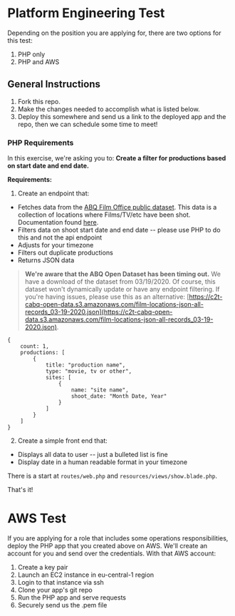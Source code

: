 # Platform Engineering Test

Depending on the position you are applying for, there are two options for this test: 

1. PHP only
2. PHP and AWS

## General Instructions

1. Fork this repo.
2. Make the changes needed to accomplish what is listed below.
3. Deploy this somewhere and send us a link to the deployed app and the repo, then we can schedule some time to meet!

### PHP Requirements

In this exercise, we're asking you to: **Create a filter for productions based on start date and end date.**

**Requirements:**

1) Create an endpoint that:

- Fetches data from the [ABQ Film Office public dataset](https://coagisweb.cabq.gov/arcgis/rest/services/public/FilmLocations/MapServer/0/query?where=1%3D1&text=&objectIds=&time=&geometry=&geometryType=esriGeometryEnvelope&inSR=&spatialRel=esriSpatialRelIntersects&relationParam=&outFields=*&returnGeometry=true&maxAllowableOffset=&geometryPrecision=&outSR=4326&returnIdsOnly=false&returnCountOnly=false&orderByFields=&groupByFieldsForStatistics=&outStatistics=&returnZ=false&returnM=false&gdbVersion=&f=pjson). This data is a collection of locations where Films/TV/etc have been shot. Documentation found [here](http://data.cabq.gov/business/filmlocations/MetaData.pdf). 
- Filters data on shoot start date and end date -- please use PHP to do this and not the api endpoint
- Adjusts for your timezone
- Filters out duplicate productions
- Returns JSON data

> **We're aware that the ABQ Open Dataset has been timing out.** We have a download of the dataset from 03/19/2020. Of course, this dataset won't dynamically update or have any endpoint filtering. If you're having issues, please use this as an alternative: [https://c2t-cabq-open-data.s3.amazonaws.com/film-locations-json-all-records_03-19-2020.json](https://c2t-cabq-open-data.s3.amazonaws.com/film-locations-json-all-records_03-19-2020.json).

```
{
    count: 1,
    productions: [
        {
            title: "production name",
            type: "movie, tv or other",
            sites: [
                {
                    name: "site name",
                    shoot_date: "Month Date, Year"
                }
            ]
        }
    ]
}
```

2) Create a simple front end that: 

- Displays all data to user -- just a bulleted list is fine
- Display date in a human readable format in your timezone

There is a start at `routes/web.php` and `resources/views/show.blade.php`.

That's it! 


# AWS Test
If you are applying for a role that includes some operations responsibilities, deploy the PHP app that you created above on AWS. We'll create an account for you and send over the credentials. With that AWS account: 

1. Create a key pair
2. Launch an EC2 instance in eu-central-1 region
3. Login to that instance via ssh
4. Clone your app's git repo
5. Run the PHP app and serve requests
6. Securely send us the .pem file